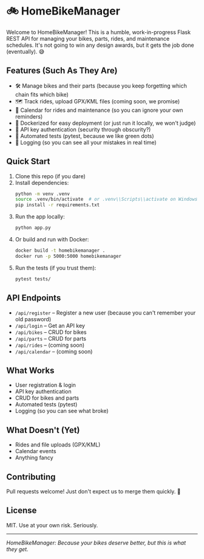 
# 🚲 HomeBikeManager

Welcome to HomeBikeManager! This is a humble, work-in-progress Flask REST API for managing your bikes, parts, rides, and maintenance schedules. It's not going to win any design awards, but it gets the job done (eventually). 😅

## Features (Such As They Are)
- 🛠️ Manage bikes and their parts (because you keep forgetting which chain fits which bike)
- 🗺️ Track rides, upload GPX/KML files (coming soon, we promise)
- 📅 Calendar for rides and maintenance (so you can ignore your own reminders)
- 🐳 Dockerized for easy deployment (or just run it locally, we won't judge)
- 🔑 API key authentication (security through obscurity?)
- 🧪 Automated tests (pytest, because we like green dots)
- 📝 Logging (so you can see all your mistakes in real time)

## Quick Start

1. Clone this repo (if you dare)
2. Install dependencies:
   ```sh
   python -m venv .venv
   source .venv/bin/activate  # or .venv\\Scripts\\activate on Windows
   pip install -r requirements.txt
   ```
3. Run the app locally:
   ```sh
   python app.py
   ```
4. Or build and run with Docker:
   ```sh
   docker build -t homebikemanager .
   docker run -p 5000:5000 homebikemanager
   ```
5. Run the tests (if you trust them):
   ```sh
   pytest tests/
   ```

## API Endpoints
- `/api/register` – Register a new user (because you can't remember your old password)
- `/api/login` – Get an API key
- `/api/bikes` – CRUD for bikes
- `/api/parts` – CRUD for parts
- `/api/rides` – (coming soon)
- `/api/calendar` – (coming soon)

## What Works
- User registration & login
- API key authentication
- CRUD for bikes and parts
- Automated tests (pytest)
- Logging (so you can see what broke)

## What Doesn't (Yet)
- Rides and file uploads (GPX/KML)
- Calendar events
- Anything fancy

## Contributing
Pull requests welcome! Just don't expect us to merge them quickly. 😬

## License
MIT. Use at your own risk. Seriously.

---

*HomeBikeManager: Because your bikes deserve better, but this is what they get.*
